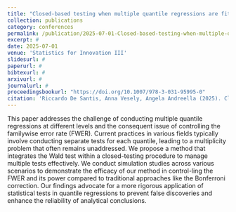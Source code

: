 ```yaml
---
title: "Closed-based testing when multiple quantile regressions are fitted"
collection: publications
category: conferences
permalink: /publication/2025-07-01-Closed-based-testing-when-multiple-quantile-regressions-are-fitted
excerpt: #
date: 2025-07-01
venue: 'Statistics for Innovation III'
slidesurl: #
paperurl: #
bibtexurl: #
arxivurl: #
journalurl: #
proceedingsbookurl: "https://doi.org/10.1007/978-3-031-95995-0"
citation: 'Riccardo De Santis, Anna Vesely, Angela Andreella (2025). Closed-based testing when multiple quantile regressions are fitted. <i>Statistics for Innovation III</i>. ISBN: 9783031959950'
---
```

This paper addresses the challenge of conducting multiple quantile regressions at different levels and the consequent issue of controlling the familywise error rate (FWER). Current practices in various fields typically involve conducting separate tests for each quantile, leading to a multiplicity problem that often remains unaddressed. We propose a method that integrates the Wald test within a closed-testing procedure to manage multiple tests effectively. We conduct simulation studies across various scenarios to demonstrate the efficacy of our method in control-ling the FWER and its power compared to traditional approaches like the Bonferroni correction. Our findings advocate for a more rigorous application of statistical tests in quantile regressions to prevent false discoveries and enhance the reliability of analytical conclusions.